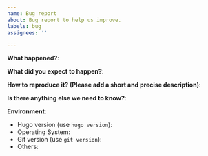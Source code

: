 ```yaml
---
name: Bug report
about: Bug report to help us improve.
labels: bug
assignees: ''

---
```


<!-- Please use this template while reporting a bug and provide as much info as possible. 
Not doing so may result in your bug not being addressed in a timely manner. Thanks!
-->

**What happened?**:

**What did you expect to happen?**:

**How to reproduce it? (Please add a short and precise description)**:

**Is there anything else we need to know?**:

**Environment**:
- Hugo version (use `hugo version`):
- Operating System:
- Git version (use `git version`):
- Others:
